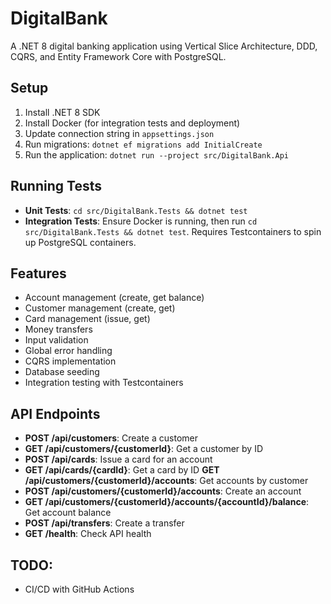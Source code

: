 # DigitalBank

A .NET 8 digital banking application using Vertical Slice Architecture, DDD, CQRS, and Entity Framework Core with PostgreSQL.

## Setup

1. Install .NET 8 SDK
2. Install Docker (for integration tests and deployment)
3. Update connection string in `appsettings.json`
4. Run migrations: `dotnet ef migrations add InitialCreate`
5. Run the application: `dotnet run --project src/DigitalBank.Api`

## Running Tests

- **Unit Tests**: `cd src/DigitalBank.Tests && dotnet test`
- **Integration Tests**: Ensure Docker is running, then run `cd src/DigitalBank.Tests && dotnet test`. Requires Testcontainers to spin up PostgreSQL containers.

## Features

- Account management (create, get balance)
- Customer management (create, get)
- Card management (issue, get)
- Money transfers
- Input validation
- Global error handling
- CQRS implementation
- Database seeding
- Integration testing with Testcontainers

## API Endpoints

- **POST /api/customers**: Create a customer
- **GET /api/customers/{customerId}**: Get a customer by ID
- **POST /api/cards**: Issue a card for an account
- **GET /api/cards/{cardId}**: Get a card by ID
  **GET /api/customers/{customerId}/accounts**: Get accounts by customer
- **POST /api/customers/{customerId}/accounts**: Create an account
- **GET /api/customers/{customerId}/accounts/{accountId}/balance**: Get account balance
- **POST /api/transfers**: Create a transfer
- **GET /health**: Check API health

## TODO:

- CI/CD with GitHub Actions
